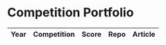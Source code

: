 # Competition Portfolio

| Year | Competition | Score | Repo | Article |
|------|-------------|-------|------|---------|
